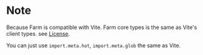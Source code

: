 # Note

Because Farm is compatible with Vite. Farm core types is the same as Vite's client types. see [License](./license).

You can just use `import.meta.hot`, `import.meta.glob` the same as Vite.
